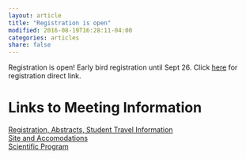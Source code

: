 ```yaml
---
layout: article
title: "Registration is open"
modified: 2016-08-19T16:28:11-04:00
categories: articles
share: false
---
```


Registration is open!  Early bird registration until Sept 26.  Click [here](https://www.eventbrite.com/e/76th-annual-meeting-of-the-north-central-branch-of-the-asm-tickets-27128380717) for registration direct link.

# Links to Meeting Information

[Registration, Abstracts, Student Travel Information](http://asm-ncb.org/registration/)  
[Site and Accomodations](http://asm-ncb.org/accomodations/)  
[Scientific Program](http://asm-ncb.org/program/)


